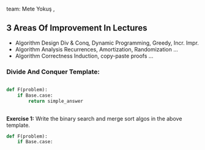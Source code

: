 team: Mete Yokuş ,
## 3 Areas Of Improvement In Lectures

- Algorithm Design
	  Div & Conq, Dynamic Programming, Greedy, Incr. Impr.
- Algorithm Analysis
	  Recurrences, Amortization, Randomization ...
- Algorithm Correctness
	  Induction, copy-paste proofs ...

  
### Divide And Conquer Template:

```python

def F(problem):
	if Base.case:
		return simple_answer
	

```

**Exercise 1:** Write the binary search and merge sort algos in the above template.

```python
def F(problem):
	if Base.case:
		
```
